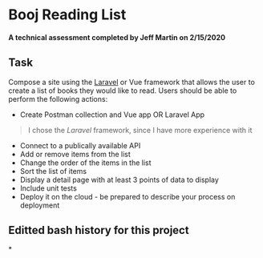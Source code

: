 # Booj Reading List

#### A technical assessment completed by Jeff Martin on 2/15/2020

## Task

Compose a site using the [Laravel](https://laravel.com/) or Vue framework that allows the user to create a list of books they would like to read. Users should be able to perform the following actions:

-   Create Postman collection and Vue app OR Laravel App

> I chose the _Laravel_ framework, since I have more experience with it

-   Connect to a publically available API
-   Add or remove items from the list
-   Change the order of the items in the list
-   Sort the list of items
-   Display a detail page with at least 3 points of data to display
-   Include unit tests
-   Deploy it on the cloud - be prepared to describe your process on deployment

## Editted bash history for this project

\*
